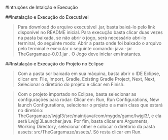 #Intruções de Intalção e Execução

##Instalação e Execução do Executável

>Para download do arquivo executável .jar, basta baixá-lo pelo link disponível no README inicial.
>Para execução basta clicar duas vezes na pasta baixada, se não abrir o jogo, será necessário abri-lo terminal, do seguinte modo:
>Abrir a pasta onde foi baixado o arquivo pelo terminal e executar o seguinte comando: java -jar TheGargamaze-0.0.1.jar . O Jogo deve iniciar em instantes.

##Instalação e Execução do Projeto no Eclipse 

>Com a pasta scr baixada em sua máquina, basta abrir o IDE Eclipse, clicar em: File, Import, Gradle, Existing Gradle Project, Next, Next, Selecionar o diretório 
>do projeto e clicar em Finish.

>Com o projeto importado no Eclipse, basta selecionar as configurações para rodar: Clicar em: Run, Run Configurations, New launch Configurations, selecionar o 
projeto e a main class que estará no diretório: TheGargamaze/lwjgl3/src/main/java/com/mygdx/game/lwjgl3/, e ela será Lwjgl3Launcher.java. Por fim, basta 
clicar em Arguments, Working Directory, selecionar other e colocar o diretório da pasta assets: src/TheGargamaze/assets/. 
>Só resta clicar em Run. 

